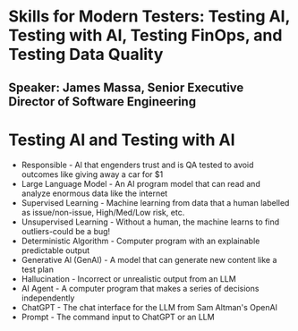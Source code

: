 # Skills for Modern Testers: Testing AI, Testing with AI, Testing FinOps, and Testing Data Quality

## Speaker: James Massa, Senior Executive Director of Software Engineering

# Testing AI and Testing with AI


* Responsible  - Al that engenders trust and is QA tested to avoid outcomes like giving away a car for $1
* Large Language Model - An AI program model that can read and analyze enormous data like the internet
* Supervised Learning - Machine learning from data that a human labelled as issue/non-issue, High/Med/Low risk, etc.
* Unsupervised Learning -  Without a human, the machine learns to find outliers-could be a bug!
* Deterministic Algorithm - Computer program with an explainable predictable output
* Generative Al (GenAI) - A model that can generate new content like a test plan
* Hallucination - Incorrect or unrealistic output from an LLM
* AI Agent - A computer program that makes a series of decisions independently
* ChatGPT - The chat interface for the LLM from Sam Altman's OpenAl
* Prompt - The command input to ChatGPT or an LLM








